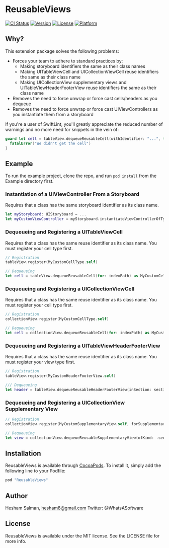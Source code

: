 # ReusableViews

[![CI Status](http://img.shields.io/travis/heshamsalman/ReusableViews.svg?style=flat)](https://travis-ci.org/heshamsalman/ReusableViews)
[![Version](https://img.shields.io/cocoapods/v/ReusableViews.svg?style=flat)](http://cocoapods.org/pods/ReusableViews)
[![License](https://img.shields.io/cocoapods/l/ReusableViews.svg?style=flat)](http://cocoapods.org/pods/ReusableViews)
[![Platform](https://img.shields.io/cocoapods/p/ReusableViews.svg?style=flat)](http://cocoapods.org/pods/ReusableViews)

## Why?

This extension package solves the following problems:
- Forces your team to adhere to standard practices by:
  - Making storyboard identifiers the same as their class names
  - Making UITableViewCell and UICollectionViewCell reuse identifiers the same as their class name
  - Making UICollectionView supplementary views and UITableViewHeaderFooterView reuse identifiers the same as their class name
- Removes the need to force unwrap or force cast cells/headers as you dequeue
- Removes the need to force unwrap or force cast UIViewControllers as you instantiate them from a storyboard

If you're a user of SwiftLint, you'll greatly appreciate the reduced number of warnings and no more need for snippets in the vein of:

```swift
guard let cell = tableView.dequeueReusableCell(withIdentifier: "...", for: indexPath) as? MyCustomCellType else {
  fatalError("We didn't get the cell")
}
```

## Example

To run the example project, clone the repo, and run `pod install` from the Example directory first.

### Instantiation of a UIViewController From a Storyboard

Requires that a class has the same storyboard identifier as its class name.

```swift
let myStoryboard: UIStoryboard = ...
let myCustomViewController = myStoryboard.instantiateViewControllerOfType(MyCustomViewController.self) as MyCustomViewController
```

### Dequeueing and Registering a UITableViewCell

Requires that a class has the same reuse identifier as its class name. You must register your cell type first.

```swift
// Registration
tableView.register(MyCustomCellType.self)

// Dequeueing
let cell = tableView.dequeueReusableCell(for: indexPath) as MyCustomCellType
```

### Dequeueing and Registering a UICollectionViewCell

Requires that a class has the same reuse identifier as its class name. You must register your cell type first.

```swift
// Registration
collectionView.register(MyCustomCellType.self)

// Dequeueing
let cell = collectionView.dequeueReusableCell(for: indexPath) as MyCustomCellType
```

### Dequeueing and Registering a UITableViewHeaderFooterView

Requires that a class has the same reuse identifier as its class name. You must register your view type first.

```swift
// Registration
tableView.register(MyCustomHeaderFooterView.self)

/// Dequeueing
let header = tableView.dequeueReusableHeaderFooterView(inSection: section) as MyCustomHeaderFooterView
```

### Dequeueing and Registering a UICollectionView Supplementary View

```swift
// Registration
collectionView.register(MyCustomSupplementaryView.self, forSupplementaryViewElementOfKind: .sectionHeader) // or .sectionFooter

// Dequeueing
let view = collectionView.dequeueReusableSupplementaryView(ofKind: .sectionHeader, for: indexPath) as MyCustomSupplementaryView // also takes .sectionFooter
```

## Installation

ReusableViews is available through [CocoaPods](http://cocoapods.org). To install
it, simply add the following line to your Podfile:

```ruby
pod "ReusableViews"
```

## Author

Hesham Salman, hesham8@gmail.com
Twitter: @WhatsASoftware

## License

ReusableViews is available under the MIT license. See the LICENSE file for more info.

